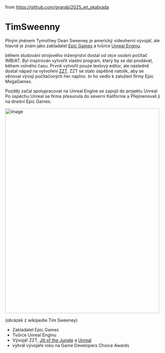 from <https://github.com/gyarab/2025_wt_skabrada>

# TimSweenny

Plným jménem Tymothey Dean Sweeney je americký videoherní vývojář, ale hlavně je znám jako zakladatel [Epic Games](https://en.wikipedia.org/wiki/Epic_Games) a tvůrce [Unreal Enginu](nuhttps://en.wikipedia.org/wiki/Unreal_Engine).

během studování strojového inženýrství dostal od otce osobní počítač IMB/AT. Byl inspirován vytvořit vlastní program, který by se dal prodávat, během volného času. Prvně vytvořil pouze textový editor, ale následně dostal nápad na vytvoření [ZZT](https://en.wikipedia.org/wiki/ZZT). ZZT se stalo úspěšné natolik, aby se věnoval vývoji počítačových her naplno. to ho vedlo k založení firmy Epic MegaGames.

Později začal spolupracovat na Unreal Engine se zapojil do projektu Unreal. Po úspěchu Unreal se firma přesunula do severní Kalifornie a Přejmenovali ji na dnešní Epic Games.

<img width="500" height="667" alt="image" src="https://github.com/user-attachments/assets/3d337bd0-a32b-4640-a037-1ee674de7aad" />

(obrázek z wikipedie Tim Sweeney)

- Zakladatel Epic Games
- Tvůrce Unreal Enginu
- Vývojář ZZT, [Jill of the Jungle](https://en.wikipedia.org/wiki/Jill_of_the_Jungle) a [Unreal](https://en.wikipedia.org/wiki/Unreal_(1998_video_game))
- vyhrál vývojáře roku na Game Developers Choice Awards
